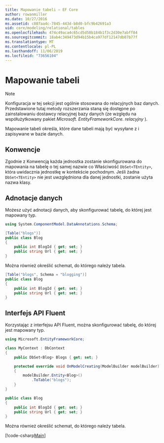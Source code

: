```yaml
---
title: Mapowanie tabeli — EF Core
author: rowanmiller
ms.date: 10/27/2016
ms.assetid: c807aa4c-7845-443d-b8d0-bfc9b42691a3
uid: core/modeling/relational/tables
ms.openlocfilehash: 474c49aca4c65cd5d58b184b1f3c2d30e7abff84
ms.sourcegitcommit: 18ab4c349473d94b15b4ca977df12147db07b77f
ms.translationtype: MT
ms.contentlocale: pl-PL
ms.lasthandoff: 11/06/2019
ms.locfileid: "73656104"
---
```

# <a name="table-mapping"></a>Mapowanie tabeli

> [!NOTE]  
> Konfiguracja w tej sekcji jest ogólnie stosowana do relacyjnych baz danych. Przedstawione tutaj metody rozszerzania staną się dostępne po zainstalowaniu dostawcy relacyjnej bazy danych (ze względu na współużytkowany pakiet *Microsoft. EntityFrameworkCore. relacyjny* ).

Mapowanie tabeli określa, które dane tabeli mają być wysyłane z i zapisywane w bazie danych.

## <a name="conventions"></a>Konwencje

Zgodnie z Konwencją każda jednostka zostanie skonfigurowana do mapowania na tabelę o tej samej nazwie co Właściwość `DbSet<TEntity>`, która uwidacznia jednostkę w kontekście pochodnym. Jeśli żadna `DbSet<TEntity>` nie jest uwzględniona dla danej jednostki, zostanie użyta nazwa klasy.

## <a name="data-annotations"></a>Adnotacje danych

Możesz użyć adnotacji danych, aby skonfigurować tabelę, do której jest mapowany typ.

``` csharp
using System.ComponentModel.DataAnnotations.Schema;

[Table("blogs")]
public class Blog
{
    public int BlogId { get; set; }
    public string Url { get; set; }
}
```

Można również określić schemat, do którego należy tabela.

``` csharp
[Table("blogs", Schema = "blogging")]
public class Blog
{
    public int BlogId { get; set; }
    public string Url { get; set; }
}
```

## <a name="fluent-api"></a>Interfejs API Fluent

Korzystając z interfejsu API Fluent, można skonfigurować tabelę, do której jest mapowany typ.

``` csharp
using Microsoft.EntityFrameworkCore;

class MyContext : DbContext
{
    public DbSet<Blog> Blogs { get; set; }

    protected override void OnModelCreating(ModelBuilder modelBuilder)
    {
        modelBuilder.Entity<Blog>()
            .ToTable("blogs");
    }
}

public class Blog
{
    public int BlogId { get; set; }
    public string Url { get; set; }
}
```

Można również określić schemat, do którego należy tabela.

[!code-csharp[Main](../../../../samples/core/Modeling/FluentAPI/Relational/TableAndSchema.cs?name=Table&highlight=2)]

